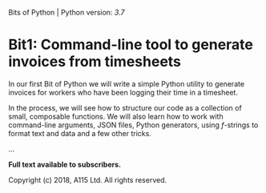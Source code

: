 Bits of Python | Python version:  _3.7_

# Bit1: Command-line tool to generate invoices from timesheets

In our first Bit of Python we will write a simple Python utility to generate invoices for workers who have been logging their time in a timesheet. 

In the process, we will see how to structure our code as a collection of small, composable functions. We will also learn how to work with command-line arguments, JSON files, Python generators, using _f_-strings to format text and data and a few other tricks. 

... 

__Full text available to subscribers.__

Copyright (c) 2018, A115 Ltd. All rights reserved. 
